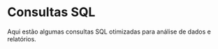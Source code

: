 # Consultas SQL  
Aqui estão algumas consultas SQL otimizadas para análise de dados e relatórios.  
